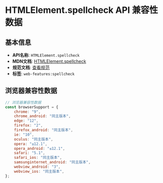 # HTMLElement.spellcheck API 兼容性数据

## 基本信息

- **API名称**: `HTMLElement.spellcheck`
- **MDN文档**: [HTMLElement.spellcheck](https://developer.mozilla.org/docs/Web/API/HTMLElement/spellcheck)
- **规范文档**: [查看规范](https://html.spec.whatwg.org/multipage/interaction.html#dom-spellcheck-dev)
- **标签**: `web-features:spellcheck`

## 浏览器兼容性数据

```javascript
// 浏览器兼容性数据
const browserSupport = {
    chrome: "9",
    chrome_android: "同主版本",
    edge: "12",
    firefox: "2",
    firefox_android: "同主版本",
    ie: "10",
    oculus: "同主版本",
    opera: "≤12.1",
    opera_android: "≤12.1",
    safari: "5.1",
    safari_ios: "同主版本",
    samsunginternet_android: "同主版本",
    webview_android: "3",
    webview_ios: "同主版本",
};

```

